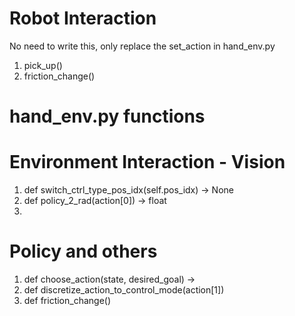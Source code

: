 # Robot Interaction
No need to write this, only replace the set_action in hand_env.py
1. pick_up()
2. friction_change()

# hand_env.py functions


# Environment Interaction - Vision
1. def switch_ctrl_type_pos_idx(self.pos_idx) -> None
2. def policy_2_rad(action[0]) -> float
3. 

# Policy and others
1. def choose_action(state, desired_goal) -> 
2. def discretize_action_to_control_mode(action[1])
3. def friction_change()


